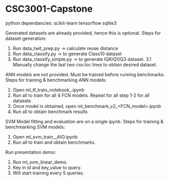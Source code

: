 # CSC3001-Capstone
python dependancies:
scikit-learn
tensorflow
sqlite3

Generated datasets are already provided, hence this is optional.
Steps for dataset generation:
1. Run data_twit_prep.py -> calculate reuse distance
2. Run data_classify.py -> to generate Class10 dataset
3. Run data_classify_simple.py -> to generate IQR/Q1/Q3 dataset.
3.1 Manually change the last two csv.loc lines to obtain desired dataset.

ANN models are not provided. Must be trained before running benchmarks.
Steps for training & benchmarking ANN models:
1. Open ml_tf_train_notebook_<dataset>.ipynb
2. Run all to train for all 4 FCN models. Repeat for all step 1-2 for all datasets
3. Once model is obtained, open ml_benchmark_v2_<FCN_model>.ipynb
4. Run all to obtain benchmark results

SVM Model fitting and evaluation are on a single ipynb.
Steps for training & benchmarking SVM models:
1. Open ml_svm_train_<dataset>_AIO.ipynb
2. Run all to train and obtain benchmarks.

Run presentation demo:
1. Run ml_svm_linear_demo.
2. Key in id and key_value to query.
3. Will start training every 5 queries.

